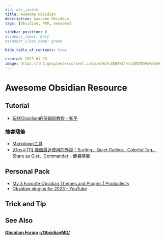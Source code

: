 ```yaml
---
#id: obs_janban
title: Awesome Obsidian
description: Awesome Obsidian
tags: [Obsidian, PKM, awesome]

sidebar_position: 0
#sidebar_label: Easy
#sidebar_class_name: green

hide_table_of_contents: true

created: 2023-01-23
image: https://lh3.googleusercontent.com/pw/AL9nZEUA9Ifvd5Z8SXDWkeVB6AC4MPGwnXaL6kBXNPoXwOQQ2jOcZ1Jw_0p8TKK8C3ZX0e67_FOY15eDrm7aaXSQJcKtoUzC80SAQEHsaBy6qS2AqNNs5VUFNXBKm439y_1wkvmDl-PnL8ReojnIumNlEvOXBg=w800-no?authuser=0
---
```


Awesome Obsidian Resource
=========================

Tutorial
--------

- [玩转Obsidian的保姆级教程 - 知乎](https://www.zhihu.com/column/c_1413472005866266624)

### 簡睿隨筆 ###

- [Markdown工具](https://jdev.tw/blog/category/software-and-tools/markdown工具)
- [[Obs＃111] 幾個最近使用的外掛：Surfing、Quiet Outline、Colorful Tag、Share as Gist、Commander - 簡睿隨筆](https://jdev.tw/blog/7967/obsidian-5-plugins-recommended?utm_source=pocket_saves)


Personal Pack
-------------

- [My 3 Favorite Obsidian Themes and Plugins | Produclivity](https://medium.com/produclivity/my-3-favourite-obsidian-themes-and-most-useful-plug-ins-e130aba1103a)
- [Obsidian plugins for 2023 - YouTube](https://www.youtube.com/watch?v=kF5Tfuqan3s)


Trick and Tip
-------------



See Also
--------

__[Obsidian Forum](https://forum.obsidian.md/)__
__[r/ObsidianMD/](https://www.reddit.com/r/ObsidianMD/)__

